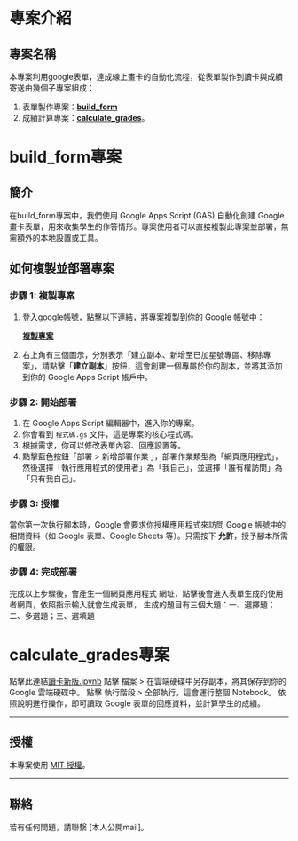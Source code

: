 # 專案介紹
## 專案名稱
本專案利用google表單，達成線上畫卡的自動化流程，從表單製作到讀卡與成績寄送由幾個子專案組成：
1. 表單製作專案：[**build_form**](#build_form專案)
2. 成績計算專案：[**calculate_grades**](#calculate_grades專案)。


# build_form專案

## 簡介
在build_form專案中，我們使用 Google Apps Script (GAS) 自動化創建 Google 畫卡表單，用來收集學生的作答情形。專案使用者可以直接複製此專案並部署，無需額外的本地設置或工具。

## 如何複製並部署專案

### 步驟 1: 複製專案

1. 登入google帳號，點擊以下連結，將專案複製到你的 Google 帳號中：

   [**複製專案**](https://script.google.com/home/projects/1jVlsuye57oIkpBsYabYH9LEnT06GjJruFoQssRtJpPJxpBC-RNEIciZX?pli=1)

2. 右上角有三個圖示，分別表示「建立副本、新增至已加星號專區、移除專案」，請點擊「**建立副本**」按鈕，這會創建一個專屬於你的副本，並將其添加到你的 Google Apps Script 帳戶中。

### 步驟 2: 開始部署

1. 在 Google Apps Script 編輯器中，進入你的專案。
2. 你會看到 `程式碼.gs` 文件，這是專案的核心程式碼。
3. 根據需求，你可以修改表單內容、回應設置等。
4. 點擊藍色按鈕「部署 > 新增部署作業 」，部署作業類型為「網頁應用程式」，然後選擇「執行應用程式的使用者」為「我自己」，並選擇「誰有權訪問」為「只有我自己」。

### 步驟 3: 授權

當你第一次執行腳本時，Google 會要求你授權應用程式來訪問 Google 帳號中的相關資料（如 Google 表單、Google Sheets 等）。只需按下 **允許**，授予腳本所需的權限。

### 步驟 4: 完成部署

完成以上步驟後，會產生一個網頁應用程式
網址，點擊後會進入表單生成的使用者網頁，依照指示輸入就會生成表單，
生成的題目有三個大題：一、選擇題；二、多選題；三、選填題


# calculate_grades專案
點擊此連結[讀卡新版.ipynb](https://colab.research.google.com/drive/1olh4g38J187Y7CBLHPC2Nzpsuvf5A0pF?usp=sharing)
點擊 檔案 > 在雲端硬碟中另存副本，將其保存到你的 Google 雲端硬碟中。
點擊 執行階段 > 全部執行，這會運行整個 Notebook。
依照說明進行操作，即可讀取 Google 表單的回應資料，並計算學生的成績。



---

## 授權

本專案使用 [MIT 授權](LICENSE)。

---

## 聯絡

若有任何問題，請聯繫 \[本人公開mail]。

